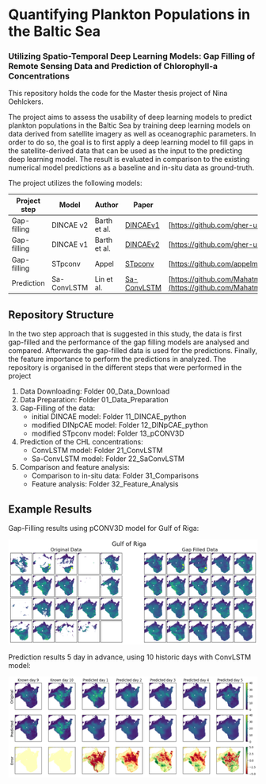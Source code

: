 # Quantifying Plankton Populations in the Baltic Sea
### Utilizing Spatio-Temporal Deep Learning Models: Gap Filling of Remote Sensing Data and Prediction of Chlorophyll-a Concentrations

This repository holds the code for the Master thesis project of Nina Oehlckers.

The project aims to assess the usability of deep learning models to predict plankton populations in the Baltic Sea by training deep learning models on data derived from satellite imagery as well as oceanographic parameters. In order to do so, the goal is to first apply a deep learning model to fill gaps in the satellite-derived data that can be used as the input to the predicting deep learning model. The result is evaluated in comparison to the existing numerical model predictions as a baseline and in-situ data as ground-truth.

The project utilizes the following models:

| Project step | Model     | Author       | Paper   | GitHub |
|--------------|-----------|--------------|---------|--------|
| Gap-filling  | DINCAE v2 | Barth et al. | [DINCAEv1](https://doi.org/10.5194/gmd-15-2183-2022) | [https://github.com/gher-ulg/DINCAE.jl](https://github.com/gher-ulg/DINCAE.jl) |   
| Gap-filling  | DINCAE v1 | Barth et al. | [DINCAEv2](https://doi.org/10.5194/gmd-13-1609-2020) | [https://github.com/gher-uliege/DINCAE](https://github.com/gher-uliege/DINCAE) |
| Gap-filling  | STpconv   | Appel | [STpconv](https://arxiv.org/abs/2208.08781) | [https://github.com/appelmar/STpconv](https://github.com/appelmar/STpconv) |
| Prediction   | Sa-ConvLSTM | Lin et al. | [Sa-ConvLSTM](https://ojs.aaai.org//index.php/AAAI/article/view/6819) | [https://github.com/MahatmaSun1/SaConvSLTM/blob/041ecb020d151a21b4a1c3426c2e4e56269c5bff/SaConvSLTM/SaConvLSTM.py](https://github.com/MahatmaSun1/SaConvSLTM/blob/041ecb020d151a21b4a1c3426c2e4e56269c5bff/SaConvSLTM/SaConvLSTM.py) |

## Repository Structure

In the two step approach that is suggested in this study, the data is first gap-filled and the performance of the gap filling models are analysed and compared. Afterwards the gap-filled data is used for the predictions. Finally, the feature importance to perform the predictions in analyzed.
The repository is organised in the different steps that were performed in the project

1. Data Downloading: Folder 00_Data_Download
2. Data Preparation: Folder 01_Data_Preparation
3. Gap-Filling of the data:
    - initial DINCAE model: Folder 11_DINCAE_python
    - modified DINpCAE model: Folder 12_DINpCAE_python
    - modified STpconv model: Folder 13_pCONV3D
4. Prediction of the CHL concentrations:
    - ConvLSTM model: Folder 21_ConvLSTM
    - Sa-ConvLSTM model: Folder 22_SaConvLSTM
5. Comparison and feature analysis:
    - Comparison to in-situ data: Folder 31_Comparisons
    - Feature analysis: Folder 32_Feature_Analysis


## Example Results

Gap-Filling results using pCONV3D model for Gulf of Riga:

![plot](./41_Images/gap_filled_RIGA.png)

Prediction results 5 day in advance, using 10 historic days with ConvLSTM model:

![plot](./41_Images/riga_timeseries.png)



